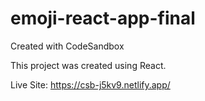 # emoji-react-app-final
Created with CodeSandbox

This project was created using React. 

Live Site: https://csb-j5kv9.netlify.app/

